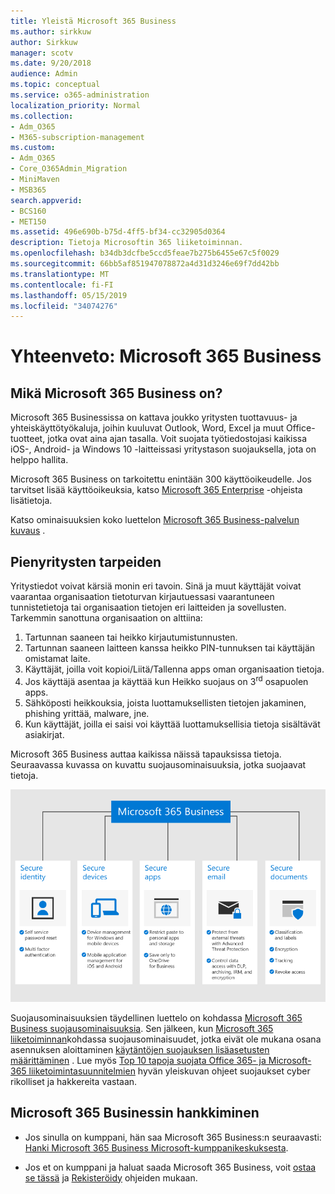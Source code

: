 ```yaml
---
title: Yleistä Microsoft 365 Business
ms.author: sirkkuw
author: Sirkkuw
manager: scotv
ms.date: 9/20/2018
audience: Admin
ms.topic: conceptual
ms.service: o365-administration
localization_priority: Normal
ms.collection:
- Adm_O365
- M365-subscription-management
ms.custom:
- Adm_O365
- Core_O365Admin_Migration
- MiniMaven
- MSB365
search.appverid:
- BCS160
- MET150
ms.assetid: 496e690b-b75d-4ff5-bf34-cc32905d0364
description: Tietoja Microsoftin 365 liiketoiminnan.
ms.openlocfilehash: b34db3dcfbe5ccd5feae7b275b6455e67c5f0029
ms.sourcegitcommit: 66bb5af851947078872a4d31d3246e69f7dd42bb
ms.translationtype: MT
ms.contentlocale: fi-FI
ms.lasthandoff: 05/15/2019
ms.locfileid: "34074276"
---
```

# <a name="overview-of-microsoft-365-business"></a>Yhteenveto: Microsoft 365 Business

## <a name="what-is-microsoft-365-business"></a>Mikä Microsoft 365 Business on?

Microsoft 365 Businessissa on kattava joukko yritysten tuottavuus- ja yhteiskäyttötyökaluja, joihin kuuluvat Outlook, Word, Excel ja muut Office-tuotteet, jotka ovat aina ajan tasalla. Voit suojata työtiedostojasi kaikissa iOS-, Android- ja Windows 10 -laitteissasi yritystason suojauksella, jota on helppo hallita.
  
Microsoft 365 Business on tarkoitettu enintään 300 käyttöoikeudelle. Jos tarvitset lisää käyttöoikeuksia, katso [Microsoft 365 Enterprise](https://go.microsoft.com/fwlink/p/?linkid=860986) -ohjeista lisätietoja.

Katso ominaisuuksien koko luettelon [Microsoft 365 Business-palvelun kuvaus](https://docs.microsoft.com/office365/servicedescriptions/microsoft-365-business-service-description) .
  
## <a name="small-business-security-needs"></a>Pienyritysten tarpeiden

Yritystiedot voivat kärsiä monin eri tavoin. Sinä ja muut käyttäjät voivat vaarantaa organisaation tietoturvan kirjautuessasi vaarantuneen tunnistetietoja tai organisaation tietojen eri laitteiden ja sovellusten. Tarkemmin sanottuna organisaation on alttiina:

1. Tartunnan saaneen tai heikko kirjautumistunnusten.
2. Tartunnan saaneen laitteen kanssa heikko PIN-tunnuksen tai käyttäjän omistamat laite.
3. Käyttäjät, joilla voit kopioi/Liitä/Tallenna apps oman organisaation tietoja.
4. Jos käyttäjä asentaa ja käyttää kun Heikko suojaus on 3<sup>rd</sup> osapuolen apps.
5. Sähköposti heikkouksia, joista luottamuksellisten tietojen jakaminen, phishing yrittää, malware, jne.
6. Kun käyttäjät, joilla ei saisi voi käyttää luottamuksellisia tietoja sisältävät asiakirjat.

Microsoft 365 Business auttaa kaikissa näissä tapauksissa tietoja. Seuraavassa kuvassa on kuvattu suojausominaisuuksia, jotka suojaavat tietoja.

![Kuva, joka näyttää miten M365B suojaa yrityksesi.](media/m365businessvalueadd.png)

Suojausominaisuuksien täydellinen luettelo on kohdassa [Microsoft 365 Business suojausominaisuuksia](security-features.md). Sen jälkeen, kun [Microsoft 365 liiketoiminnan](set-up.md)kohdassa suojausominaisuudet, jotka eivät ole mukana osana asennuksen aloittaminen [käytäntöjen suojauksen lisäasetusten määrittäminen](set-up-advanced-security.md) . Lue myös [Top 10 tapoja suojata Office 365- ja Microsoft-365 liiketoimintasuunnitelmien](https://docs.microsoft.com/office365/admin/security-and-compliance/secure-your-business-data) hyvän yleiskuvan ohjeet suojaukset cyber rikolliset ja hakkereita vastaan.

## <a name="get-microsoft-365-business"></a>Microsoft 365 Businessin hankkiminen

- Jos sinulla on kumppani, hän saa Microsoft 365 Business:n seuraavasti: [Hanki Microsoft 365 Business Microsoft-kumppanikeskuksesta](get-microsoft-365-business.md#get-microsoft-365-business-from-microsoft-partner-center).

- Jos et on kumppani ja haluat saada Microsoft 365 Business, voit [ostaa se tässä](https://www.microsoft.com/microsoft-365/business) ja [Rekisteröidy](sign-up.md) ohjeiden mukaan.